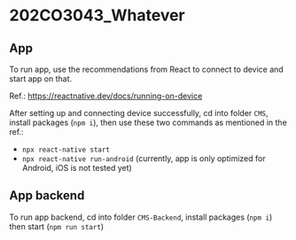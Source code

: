 # 202CO3043_Whatever

## App
To run app, use the recommendations from React to connect to device and start app on that.

Ref.: https://reactnative.dev/docs/running-on-device

After setting up and connecting device successfully, cd into folder `CMS`, install packages (`npm i`), then use these two commands as mentioned in the ref.:

- `npx react-native start`
- `npx react-native run-android` (currently, app is only optimized for Android, iOS is not tested yet)

## App backend
To run app backend, cd into folder `CMS-Backend`, install packages (`npm i`) then start (`npm run start`)
